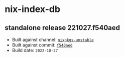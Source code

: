# nix-index-db
## standalone release 221027.f540aed
- Built against channel: [`nixpkgs-unstable`](https://github.com/nixos/nixpkgs/tree/nixpkgs-unstable)
- Built against commit: [`f540aed`](https://github.com/NixOS/nixpkgs/commit/f540aeda6f677354f1e7144ab04352f61aaa0118)
- Build date: `2022-10-27`
